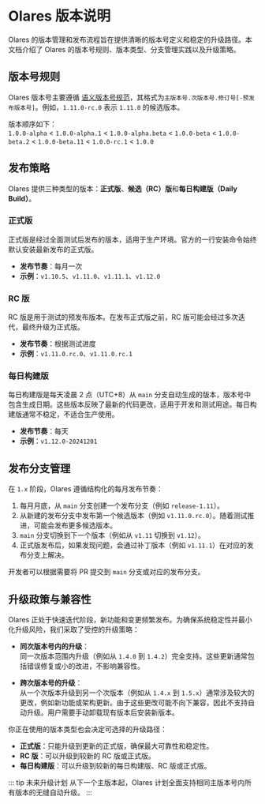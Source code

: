 # Olares 版本说明

Olares 的版本管理和发布流程旨在提供清晰的版本号定义和稳定的升级路径。本文档介绍了 Olares 的版本号规则、版本类型、分支管理实践以及升级策略。

## 版本号规则

Olares 版本号主要遵循 [语义版本号规范](https://semver.org/lang/zh-CN/)，其格式为`主版本号.次版本号.修订号[-预发布版本号]`。例如，`1.11.0-rc.0` 表示 `1.11.0` 的候选版本。

版本顺序如下：  
  `1.0.0-alpha` < `1.0.0-alpha.1` < `1.0.0-alpha.beta` < `1.0.0-beta` < `1.0.0-beta.2` < `1.0.0-beta.11` < `1.0.0-rc.1` < `1.0.0`

## 发布策略

Olares 提供三种类型的版本：**正式版**、**候选（RC）版**和**每日构建版（Daily Build）**。

### 正式版

正式版是经过全面测试后发布的版本，适用于生产环境。官方的一行安装命令始终默认安装最新发布的正式版。
- **发布节奏**：每月一次  
- **示例**：`v1.10.5`、`v1.11.0`、`v1.11.1`、`v1.12.0`

### RC 版

RC 版是用于测试的预发布版本。在发布正式版之前，RC 版可能会经过多次迭代，最终升级为正式版。
- **发布节奏**：根据测试进度  
- **示例**：`v1.11.0.rc.0`、`v1.11.0.rc.1`

### 每日构建版

每日构建版是每天凌晨 2 点（UTC+8）从 `main` 分支自动生成的版本，版本号中包含生成日期。这些版本反映了最新的代码更改，适用于开发和测试用途。每日构建版通常不稳定，不适合生产使用。
- **发布节奏**：每天  
- **示例**：`v1.12.0-20241201`

## 发布分支管理

在 `1.x` 阶段，Olares 遵循结构化的每月发布节奏：

1. 每月月底，从 `main` 分支创建一个发布分支（例如 `release-1.11`）。
2. 从新建的发布分支中发布第一个候选版本（例如 `v1.11.0.rc.0`）。随着测试推进，可能会发布更多候选版本。
3. `main` 分支切换到下一个版本（例如从 `v1.11` 切换到 `v1.12`）。
4. 正式版发布后，如果发现问题，会通过补丁版本（例如 `v1.11.1`）在对应的发布分支上解决。

开发者可以根据需要将 PR 提交到 `main` 分支或对应的发布分支。

## 升级政策与兼容性

 Olares 正处于快速迭代阶段，新功能和变更频繁发布。为确保系统稳定性并最小化升级风险，我们采取了受控的升级策略：

- **同次版本号内的升级**：  
  同一次版本范围内升级（例如从 `1.4.0` 到 `1.4.2`）完全支持。这些更新通常包括错误修复或小的改进，不影响兼容性。

- **跨次版本号的升级**：  
  从一个次版本升级到另一个次版本（例如从 `1.4.x` 到 `1.5.x`）通常涉及较大的更改，例如新功能或架构更新。由于这些更改可能不向下兼容，因此不支持自动升级。用户需要手动卸载现有版本后安装新版本。

你正在使用的版本类型也会决定可选择的升级路径：
- **正式版**：只能升级到更新的正式版，确保最大可靠性和稳定性。
- **RC 版**：可以升级到较新的 RC 版或正式版。
- **每日构建版**：可以升级到较新的每日构建版、RC 版或正式版。

::: tip 未来升级计划
从下一个主版本起，Olares 计划全面支持相同主版本号内所有版本的无缝自动升级。
:::